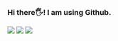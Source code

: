 ### Hi there🖐️! I am using Github.

<a href="https://www.linkedin.com/in/gustio-nusamba/"><img src="https://img.shields.io/badge/linkedin-%230077B5.svg?style=for-the-badge&logo=linkedin&logoColor=white"></a> 
<a href="mailto: gusti2480@gmail.com"><img src="https://img.shields.io/badge/Gmail-D14836?style=for-the-badge&logo=gmail&logoColor=white"></a>
<a href="https://leetcode.com/u/gustionusamba24/"><img src="https://img.shields.io/badge/LeetCode-000000?style=for-the-badge&logo=LeetCode&logoColor=#d16c06"></a> 

<!--
**gustionusamba24/gustionusamba24** is a ✨ _special_ ✨ repository because its `README.md` (this file) appears on your GitHub profile.

Here are some ideas to get you started:

- 🔭 I’m currently working on ...
- 🌱 I’m currently learning ...
- 👯 I’m looking to collaborate on ...
- 🤔 I’m looking for help with ...
- 💬 Ask me about ...
- 📫 How to reach me: ...
- 😄 Pronouns: ...
- ⚡ Fun fact: ...
-->
